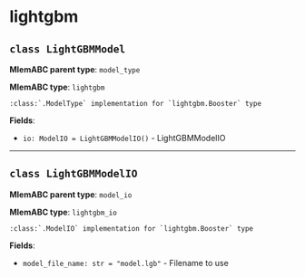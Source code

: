 # lightgbm

## `class LightGBMModel`

**MlemABC parent type**: `model_type`

**MlemABC type**: `lightgbm`

    :class:`.ModelType` implementation for `lightgbm.Booster` type

**Fields**:

- `io: ModelIO = LightGBMModelIO()` - LightGBMModelIO

---

## `class LightGBMModelIO`

**MlemABC parent type**: `model_io`

**MlemABC type**: `lightgbm_io`

    :class:`.ModelIO` implementation for `lightgbm.Booster` type

**Fields**:

- `model_file_name: str = "model.lgb"` - Filename to use
